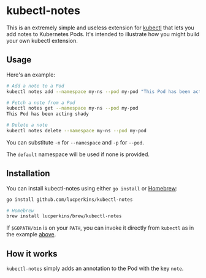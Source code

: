 # kubectl-notes

This is an extremely simple and useless extension for [kubectl](https://kubernetes.io/docs/reference/kubectl/kubectl/) that lets you add notes to Kubernetes Pods. It's intended to illustrate how you might build your own kubectl extension.

## Usage

Here's an example:

```bash
# Add a note to a Pod
kubectl notes add --namespace my-ns --pod my-pod "This Pod has been acting shady"

# Fetch a note from a Pod
kubectl notes get --namespace my-ns --pod my-pod
This Pod has been acting shady

# Delete a note
kubectl notes delete --namespace my-ns --pod my-pod
```

You can substitute `-n` for `--namespace` and `-p` for `--pod`.

The `default` namespace will be used if none is provided.

## Installation

You can install kubectl-notes using either `go install` or [Homebrew](https://brew.sh):

```bash
go install github.com/lucperkins/kubectl-notes

# Homebrew
brew install lucperkins/brew/kubectl-notes
```

If `$GOPATH/bin` is on your `PATH`, you can invoke it directly from `kubectl` as in the example [above](#usage).

## How it works

`kubectl-notes` simply adds an annotation to the Pod with the key `note`.
